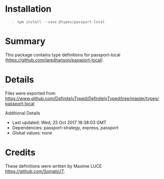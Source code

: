 # Installation
> `npm install --save @types/passport-local`

# Summary
This package contains type definitions for passport-local (https://github.com/jaredhanson/passport-local).

# Details
Files were exported from https://www.github.com/DefinitelyTyped/DefinitelyTyped/tree/master/types/passport-local

Additional Details
 * Last updated: Wed, 25 Oct 2017 18:38:03 GMT
 * Dependencies: passport-strategy, express, passport
 * Global values: none

# Credits
These definitions were written by Maxime LUCE <https://github.com/SomaticIT>.
